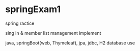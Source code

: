 # springExam1
spring ractice

sing in & member list management implement

java, springBoot(web, Thymeleaf), jpa, jdbc, H2 database use
